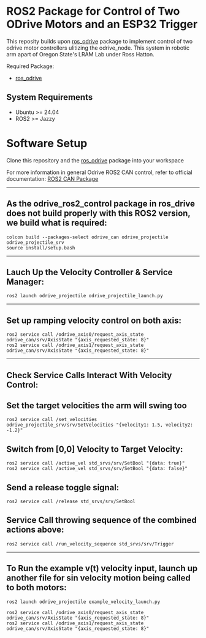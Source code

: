 # ROS2 Package for Control of Two ODrive Motors and an ESP32 Trigger

This reposity builds upon [ros_odrive](https://github.com/odriverobotics/ros_odrive) package to implement control of two odrive motor controllers ulitizing the odrive_node. This system in robotic arm apart of Oregon State's LRAM Lab under Ross Hatton.

Required Package:

- [ros_odrive](https://github.com/odriverobotics/ros_odrive)

## System Requirements

- Ubuntu >= 24.04
- ROS2 >= Jazzy

# Software Setup
Clone this repository and the [ros_odrive](https://github.com/odriverobotics/ros_odrive) package into your workspace

For more information in general Odrive ROS2 CAN control, refer to official documentation: [ROS2 CAN Package](https://docs.odriverobotics.com/v/latest/guides/ros-package.html)

-----------------------
As the odrive_ros2_control package in ros_drive does not build properly with this ROS2 version, we build what is required:
-----------------------
```
colcon build --packages-select odrive_can odrive_projectile odrive_projectile_srv 
source install/setup.bash
```
-----------------------
Lauch Up the Velocity Controller & Service Manager:
-----------------------
```
ros2 launch odrive_projectile odrive_projectile_launch.py
```
-----------------------
Set up ramping velocity control on both axis:
-----------------------
```
ros2 service call /odrive_axis0/request_axis_state odrive_can/srv/AxisState "{axis_requested_state: 8}"
ros2 service call /odrive_axis1/request_axis_state odrive_can/srv/AxisState "{axis_requested_state: 8}"
```
-----------------------
Check Service Calls Interact With Velocity Control:
-----------------------

## Set the target velocities the arm will swing too
```
ros2 service call /set_velocities odrive_projectile_srv/srv/SetVelocities "{velocity1: 1.5, velocity2: -1.2}"
```

## Switch from [0,0] Velocity to Target Velocity:
```
ros2 service call /active_vel std_srvs/srv/SetBool "{data: true}"
ros2 service call /active_vel std_srvs/srv/SetBool "{data: false}"
```
## Send a release toggle signal:
```
ros2 service call /release std_srvs/srv/SetBool
```
## Service Call throwing sequence of the combined actions above:
```
ros2 service call /run_velocity_sequence std_srvs/srv/Trigger
```

-----------------------
To Run the example v(t) velocity input, launch up another file for sin velocity motion being called to both motors: 
-----------------------
```
ros2 launch odrive_projectile example_velocity_launch.py

ros2 service call /odrive_axis0/request_axis_state odrive_can/srv/AxisState "{axis_requested_state: 8}"
ros2 service call /odrive_axis1/request_axis_state odrive_can/srv/AxisState "{axis_requested_state: 8}"
```
